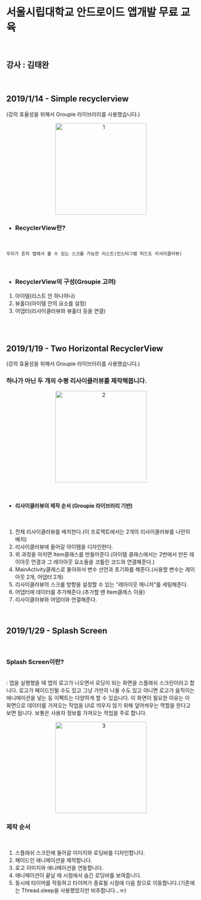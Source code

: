 # 서울시립대학교 안드로이드 앱개발 무료 교육

<br>

## 강사 : 김태완

<br>

## 2019/1/14 - Simple recyclerview

(강의 효율성을 위해서 Groupie 라이브러리를 사용했습니다.)
<br>

<p align="center">
<img width="243" alt="1" src="https://user-images.githubusercontent.com/37768791/73362499-4bd12680-42ea-11ea-8d7e-0917c01c2217.PNG">
</p>

- ### RecyclerView란?

<br>

```
우리가 흔히 앱에서 볼 수 있는 스크롤 가능한 리스트(인스타그램 피드도 리사이클러뷰)
```

<br>

- ### RecyclerView의 구성(Groupie 고려)

1. 아이템(리스트 안 하나하나)
2. 뷰홀더(아이템 안의 요소를 설정)
3. 어댑터(리사이클러뷰와 뷰홀더 등을 연결)

<br>
<br>

## 2019/1/19 - Two Horizontal RecyclerView

(강의 효율성을 위해서 Groupie 라이브러리를 사용했습니다.)

### 하나가 아닌 두 개의 수평 리사이클러뷰를 제작해봅니다.

<p align="center">
<img width="243" alt="2" src="https://user-images.githubusercontent.com/37768791/73362354-03196d80-42ea-11ea-962d-556d002a804d.PNG">
</p>
<br>

- #### 리사이클러뷰의 제작 순서 (Groupie 라이브러리 기반)

<br>

1. 전체 리사이클러뷰를 배치한다.(이 프로젝트에서는 2개의 리사이클러뷰를 나란히 배치)
2. 리사이클러뷰에 들어갈 아이템을 디자인한다.
3. 위 과정을 마치면 Item클래스를 만들어준다.(아이템 클래스에서는 2번에서 만든 레이아웃 연결과 그 레이아웃 요소들을 코틀린 코드와 연결해준다.)
4. MainActivity클래스로 돌아와서 변수 선언과 초기화를 해준다.(사용할 변수는 레이아웃 2개, 어댑터 2개)
5. 리사이클러뷰의 스크롤 방향을 설정할 수 있는 "레아이웃 매니저"를 세팅해준다.
6. 어댑터에 데이터를 추가해준다.(추가할 땐 Item클래스 이용)
7. 리사이클러뷰와 어댑터와 연결해준다.

<br>

## 2019/1/29 - Splash Screen

<br>

### Splash Screen이란?

<br> : 앱을 실행했을 때 앱의 로고가 나오면서 로딩이 되는 화면을 스플래쉬 스크린이라고 합니다. 로고가 페이드인될 수도 있고 그냥 가만히 나올 수도 있고 아니면 로고가 움직이는 애니메이션을 넣는 등 이펙트는 다양하게 할 수 있습니다. 이 화면이 필요한 이유는 이 화면으로 데이터를 가져오는 작업을 UI로 띄우지 않기 위해 덮어씌우는 역할을 한다고 보면 됩니다. 보통은 사용자 정보를 가져오는 작업을 주로 합니다.

<p align="center">
  <img width="243" alt="3" src="https://user-images.githubusercontent.com/37768791/73361524-73bf8a80-42e8-11ea-8016-9fa32fbc35ae.PNG">

</p>

### 제작 순서

<br>

1. 스플래쉬 스크린에 들어갈 이미지와 로딩바를 디자인합니다.
2. 페이드인 애니메이션을 제작합니다.
3. 로고 이미지와 애니메이션을 연동합니다.
4. 애니메이션이 끝날 때 시점에서 숨긴 로딩바를 보여줍니다.
5. 동시에 타이머를 작동하고 타이머가 종료될 시점에 다음 창으로 이동합니다.(기존에는 Thread.sleep을 사용했었지만 비추합니다...ㅠ)
